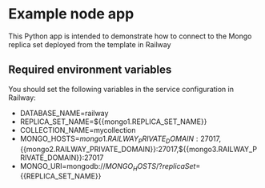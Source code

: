 # Example node app

This Python app is intended to demonstrate how to connect to the Mongo replica set deployed from the template in Railway

## Required environment variables

You should set the following variables in the service configuration in Railway:
- DATABASE_NAME=railway
- REPLICA_SET_NAME=${{mongo1.REPLICA_SET_NAME}}
- COLLECTION_NAME=mycollection
- MONGO_HOSTS=${{mongo1.RAILWAY_PRIVATE_DOMAIN}}:27017,${{mongo2.RAILWAY_PRIVATE_DOMAIN}}:27017,${{mongo3.RAILWAY_PRIVATE_DOMAIN}}:27017
- MONGO_URI=mongodb://${{MONGO_HOSTS}}/?replicaSet=${{REPLICA_SET_NAME}}